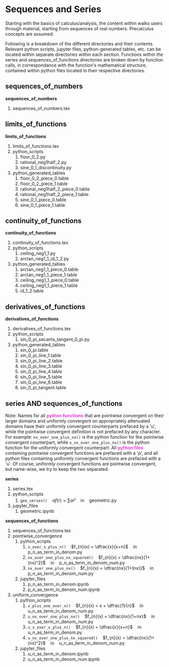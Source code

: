 # Sequences and Series

Starting with the basics of calculus/analysis, the content within walks users through material, starting from sequences of real numbers. Precalculus concepts are assumed.


Following is a breakdown of the different directories and their contents. Relevant python scripts, jupyter files, python-generated tables, etc. can be located within separate directories within each section. Functions within the series and sequences_of_functions directories are broken down by function calls, in correspondance with the function's mathematical structure, contained within python files located in their respective directories.

## sequences_of_numbers
<b> sequences_of_numbers </b>
1. sequences_of_numbers.tex

## limits_of_functions
<b> limits_of_functions </b>
1. limits_of_functions.tex
2. python_scripts
    1. floor_0_2.py
    2. rational_neg1half_2.py
    3. sine_0_1_discontinuity.py
3. python_generated_tables
    1. floor_0_2_piece_0.table
    2. floor_0_2_piece_1.table
    3. rational_neg1half_2_piece_0.table
    4. rational_neg1half_2_piece_1.table
    5. sine_0_1_piece_0.table
    6. sine_0_1_piece_1.table
    
## continuity_of_functions
<b> continuity_of_functions </b>
1. continuity_of_functions.tex
2. python_scripts
    1. ceiling_neg1_1.py
    2. arctan_neg1_1_id_1_2.py
3. python_generated_tables
    1. arctan_neg1_1_piece_0.table
    2. arctan_neg1_1_piece_1.table
    3. ceiling_neg1_1_piece_0.table
    4. ceiling_neg1_1_piece_1.table
    5. id_1_2.table
    
## derivatives_of_functions
<b> derivatives_of_functions </b>
1. derivatives_of_functions.tex
2. python_scripts
    1. sin_0_pi_secants_tangent_0_pi.py
3. python_generated_tables
    1. sin_0_pi.table
    2. sin_0_pi_line_1.table
    3. sin_0_pi_line_2.table
    4. sin_0_pi_line_3.table
    5. sin_0_pi_line_4.table
    6. sin_0_pi_line_5.table
    7. sin_0_pi_line_6.table
    8. sin_0_pi_tangent.table

## series AND sequences_of_functions 
Note: Names for all <b><span style='color:#E63BD4'>python functions</span></b> that are pointwise convergent on their larger domains and uniformly convergent on appropriately attenuated domains have their uniformly convergent counterparts prefaced by a 'u', while the pointwise convergent definition is not prefaced by any character. For example: ```nx_over_one_plus_nx()``` is the python function for the pointwise convergent counterpart, while ```u_nx_over_one_plus_nx()``` is the python function for the uniformly convergent counterpart. All <b><span style='color:#E63BD4'>python files</span></b> containing pointwise convergent functions are prefaced with a 'p', and all python files containing uniformly convergent functions are prefaced with a 'u'. Of course, uniformly convergent functions are pointwise convergent, but name-wise, we try to keep the two separated.

<b> series </b>
1. series.tex
2. python_scripts
    1. ```geo_series()``` &nbsp;&nbsp; $af(r)=\sum ar^i$ &nbsp;&nbsp; in &nbsp;&nbsp; geometric.py
3. jupyter_files
    1. geometric.ipynb


<b> sequences_of_functions </b>
1. sequences_of_functions.tex
2. pointwise_convergence 
    1. python_scripts
        1. ```x_over_x_plus_n()``` &nbsp;&nbsp; $f_{n}(x) = \dfrac{x}{x+n}$ &nbsp;&nbsp; in &nbsp;&nbsp; p_n_as_term_in_denom.py 
        2. ```nx_over_one_plus_nx_squared()``` &nbsp;&nbsp; $f_{n}(x) = \dfrac{nx}{1+(nx)^2}$ &nbsp;&nbsp; in &nbsp;&nbsp; p_n_as_term_in_denom_num.py
        3. ```nx_over_one_plus_nx()``` &nbsp;&nbsp; $f_{n}(x) = \dfrac{nx}{1+(nx)}$ &nbsp;&nbsp; in &nbsp;&nbsp; p_n_as_term_in_denom_num.py
    2. jupyter_files
        1. p_n_as_term_in_denom.ipynb
        2. p_n_as_term_in_denom_num.ipynb
3. uniform_convergence
    1. python_scripts
        1. ```x_plus_one_over_n()``` &nbsp;&nbsp; $f_{n}(x) = x + \dfrac{1}{n}$ &nbsp;&nbsp; in &nbsp;&nbsp; u_n_as_term_in_denom_num.py
        2. ```u_nx_over_one_plus_nx()``` &nbsp;&nbsp; $f_{n}(x) = \dfrac{nx}{1+nx}$ &nbsp;&nbsp; in &nbsp;&nbsp; u_n_as_term_in_denom_num.py
        3. ```u_x_over_x_plus_n()``` &nbsp;&nbsp; $f_{n}(x) = \dfrac{x}{x+n}$ &nbsp;&nbsp; in &nbsp;&nbsp; u_n_as_term_in_denom.py
        4. ```u_nx_over_one_plus_nx_squared()``` &nbsp;&nbsp; $f_{n}(x) = \dfrac{nx}{1+(nx)^2}$ &nbsp;&nbsp; in &nbsp;&nbsp; u_n_as_term_in_denom_num.py
    2. jupyter_files
        1. u_n_as_term_in_denom.ipynb
        2. u_n_as_term_in_denom_num.ipynb


